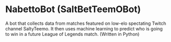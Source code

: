 # NabettoBot (SaltBetTeemOBot)
A bot that collects data from matches featured on low-elo spectating Twitch channel SaltyTeemo. It then uses machine learning to predict who is going to win in a future League of Legends match. (Written in Python)
